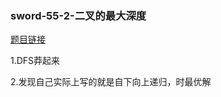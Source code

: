 ### sword-55-2-二叉的最大深度

[题目链接](https://leetcode-cn.com/problems/ping-heng-er-cha-shu-lcof/)

1.DFS莽起来

2.发现自己实际上写的就是自下向上递归，时最优解